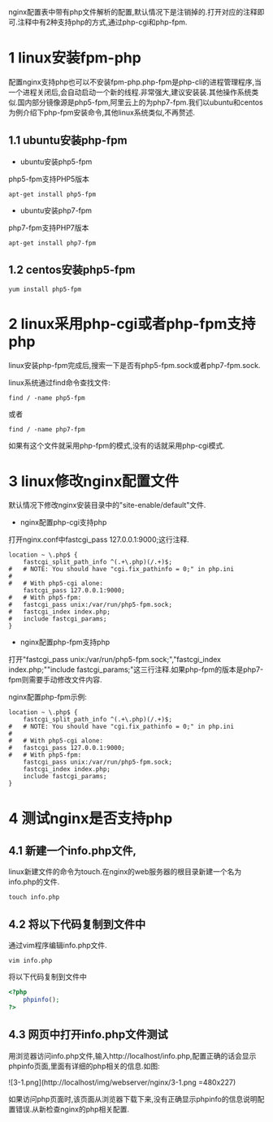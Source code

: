 <div class="jumbotron">
<p>nginx配置表中带有php文件解析的配置,默认情况下是注销掉的.打开对应的注释即可.注释中有2种支持php的方式,通过php-cgi和php-fpm.</p>
</div>

1 linux安装fpm-php
===

配置nginx支持php也可以不安装fpm-php.php-fpm是php-cli的进程管理程序,当一个进程关闭后,会自动启动一个新的线程.非常强大,建议安装装.其他操作系统类似.国内部分镜像源是php5-fpm,阿里云上的为php7-fpm.我们以ubuntu和centos为例介绍下php-fpm安装命令,其他linux系统类似,不再赘述.

1.1 ubuntu安装php-fpm
---

- ubuntu安装php5-fpm

php5-fpm支持PHP5版本
```
apt-get install php5-fpm
```

- ubuntu安装php7-fpm

php7-fpm支持PHP7版本
```
apt-get install php7-fpm
```

1.2 centos安装php5-fpm
---

```
yum install php5-fpm
```


2 linux采用php-cgi或者php-fpm支持php
===

linux安装php-fpm完成后,搜索一下是否有php5-fpm.sock或者php7-fpm.sock.

linux系统通过find命令查找文件:

```
find / -name php5-fpm
```

或者

```
find / -name php7-fpm
```

如果有这个文件就采用php-fpm的模式,没有的话就采用php-cgi模式.

3 linux修改nginx配置文件
===

默认情况下修改nginx安装目录中的"site-enable/default"文件.

- nginx配置php-cgi支持php

打开nginx.conf中fastcgi_pass 127.0.0.1:9000;这行注释.
```
location ~ \.php$ {
	fastcgi_split_path_info ^(.+\.php)(/.+)$;
#	# NOTE: You should have "cgi.fix_pathinfo = 0;" in php.ini
#
#	# With php5-cgi alone:
	fastcgi_pass 127.0.0.1:9000;
#	# With php5-fpm:
#	fastcgi_pass unix:/var/run/php5-fpm.sock;
#	fastcgi_index index.php;
#	include fastcgi_params;
}
```
	
- nginx配置php-fpm支持php

打开"fastcgi_pass unix:/var/run/php5-fpm.sock;","fastcgi_index index.php;""include fastcgi_params;"这三行注释.如果php-fpm的版本是php7-fpm则需要手动修改文件内容.

nginx配置php-fpm示例:


```
location ~ \.php$ {
	fastcgi_split_path_info ^(.+\.php)(/.+)$;
#	# NOTE: You should have "cgi.fix_pathinfo = 0;" in php.ini
#
#	# With php5-cgi alone:
#	fastcgi_pass 127.0.0.1:9000;
#	# With php5-fpm:
	fastcgi_pass unix:/var/run/php5-fpm.sock;
	fastcgi_index index.php;
	include fastcgi_params;
}
```

4 测试nginx是否支持php
===

4.1 新建一个info.php文件,
---

linux新建文件的命令为touch.在nginx的web服务器的根目录新建一个名为info.php的文件.

```
touch info.php
```

4.2 将以下代码复制到文件中
---
通过vim程序编辑info.php文件.

```
vim info.php
```
将以下代码复制到文件中
```php
<?php
	phpinfo();
?>
```

4.3 网页中打开info.php文件测试
---

用浏览器访问info.php文件,输入http://localhost/info.php,配置正确的话会显示phpinfo页面,里面有详细的php相关的信息.如图:

![3-1.png](http://localhost/img/webserver/nginx/3-1.png =480x227)

如果访问php页面时,该页面从浏览器下载下来,没有正确显示phpinfo的信息说明配置错误.从新检查nginx的php相关配置.